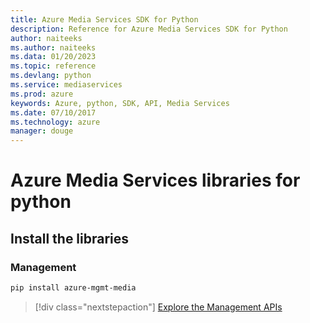```yaml
---
title: Azure Media Services SDK for Python
description: Reference for Azure Media Services SDK for Python
author: naiteeks
ms.author: naiteeks
ms.data: 01/20/2023
ms.topic: reference
ms.devlang: python
ms.service: mediaservices
ms.prod: azure
keywords: Azure, python, SDK, API, Media Services
ms.date: 07/10/2017
ms.technology: azure
manager: douge
---
```

# Azure Media Services libraries for python

## Install the libraries


### Management

```bash
pip install azure-mgmt-media
```
> [!div class="nextstepaction"]
> [Explore the Management APIs](/python/api/overview/azure/mediaservices/management)